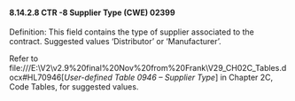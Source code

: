 #### 8.14.2.8 CTR -8 Supplier Type (CWE) 02399

Definition: This field contains the type of supplier associated to the contract. Suggested values ‘Distributor’ or ‘Manufacturer’.

Refer to file:///E:\V2\v2.9%20final%20Nov%20from%20Frank\V29_CH02C_Tables.docx#HL70946[_User-defined Table 0946 – Supplier Type_] in Chapter 2C, Code Tables, for suggested values.
